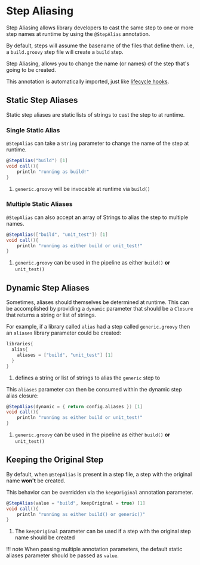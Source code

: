# Step Aliasing

Step Aliasing allows library developers to cast the same step to one or more step names at runtime by using the `@StepAlias` annotation.

By default, steps will assume the basename of the files that define them. i.e, a `build.groovy` step file will create a `build` step.

Step Aliasing, allows you to change the name (or names) of the step that's going to be created.

This annotation is automatically imported, just like [lifecycle hooks](lifecycle-hooks.md).

## Static Step Aliases

Static step aliases are static lists of strings to cast the step to at runtime.

### Single Static Alias

`@StepAlias` can take a `String` parameter to change the name of the step at runtime.

```groovy
@StepAlias("build") [1]
void call(){
    println "running as build!"
}
```

1. `generic.groovy` will be invocable at runtime via `build()`

### Multiple Static Aliases

`@StepAlias` can also accept an array of Strings to alias the step to multiple names.

```groovy
@StepAlias(["build", "unit_test"]) [1]
void call(){
    println "running as either build or unit_test!"
}
```

1. `generic.groovy` can be used in the pipeline as either `build()` **or** `unit_test()`

## Dynamic Step Aliases

Sometimes, aliases should themselves be determined at runtime.
This can be accomplished by providing a `dynamic` parameter that should be a `Closure` that returns a string or list of strings.

For example, if a library called `alias` had a step called `generic.groovy` then an `aliases` library parameter could be created:

```groovy
libraries{
  alias{
    aliases = ["build", "unit_test"] [1]
  }
}
```

1. defines a string or list of strings to alias the `generic` step to

This `aliases` parameter can then be consumed within the dynamic step alias closure:

```groovy
@StepAlias(dynamic = { return config.aliases }) [1]
void call(){
    println "running as either build or unit_test!"
}
```

1. `generic.groovy` can be used in the pipeline as either `build()` **or** `unit_test()`

## Keeping the Original Step

By default, when `@StepAlias` is present in a step file, a step with the original name **won't** be created.

This behavior can be overridden via the `keepOriginal` annotation parameter.

```groovy
@StepAlias(value = "build", keepOriginal = true) [1]
void call(){
    println "running as either build() or generic()"
}
```

1. The `keepOriginal` parameter can be used if a step with the original step name should be created

!!! note
    When passing multiple annotation parameters, the default static aliases parameter should be passed as `value`.
